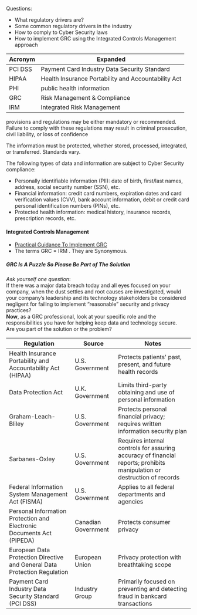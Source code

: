 Questions:
- What regulatory drivers are?
- Some common regulatory drivers in the industry
- How to comply to Cyber Security laws
- How to implement GRC using the Integrated Controls Management approach

|Acronym|Expanded
|-|-|
|PCI DSS|Payment Card Industry Data Security Standard|
|HIPAA| Health Insurance Portability and Accountability Act|
| PHI|public health information|
|GRC|Risk Management & Compliance|
|IRM|Integrated Risk Management|

provisions and regulations may be either mandatory or recommended. \
Failure to comply with these regulations may result in criminal prosecution, civil liability, or loss of confidence

The information must be protected, whether stored, processed, integrated, or transferred. Standards vary.

The following types of data and information are subject to Cyber Security compliance:

- Personally identifiable information (PII): date of birth, first/last names, address, social security number (SSN), etc.
- Financial information: credit card numbers, expiration dates and card verification values (CVV), bank account information, debit or credit card personal identification numbers (PINs), etc.
- Protected health information: medical history, insurance records, prescription records, etc.

#### Integrated Controls Management
- [Practical Guidance To Implement GRC](https://complianceforge.com/governance-risk-compliance-grc/)
- The terms GRC = IRM . They are Synonymous.
##### GRC Is A Puzzle So Please Be Part of The Solution
_Ask yourself one question_: \
If there was a major data breach today and all eyes focused on your company, when the dust settles and root causes are investigated, would your company’s leadership and its technology stakeholders be considered negligent for failing to implement “reasonable” security and privacy practices? \
__Now__, as a GRC professional, look at your specific role and the responsibilities you have for helping keep data and technology secure. \
Are you part of the solution or the problem?












| Regulation                              | Source          | Notes                                                                                  |
|-----------------------------------------|-----------------|----------------------------------------------------------------------------------------|
| Health Insurance Portability and Accountability Act (HIPAA) | U.S. Government | Protects patients' past, present, and future health records                             |
| Data Protection Act                     | U.K. Government | Limits third-party obtaining and use of personal information                           |
| Graham-Leach-Bliley                     | U.S. Government | Protects personal financial privacy; requires written information security plan       |
| Sarbanes-Oxley                          | U.S. Government | Requires internal controls for assuring accuracy of financial reports; prohibits manipulation or destruction of records |
| Federal Information System Management Act (FISMA)             | U.S. Government | Applies to all federal departments and agencies                   |
| Personal Information Protection and Electronic Documents Act (PIPEDA) | Canadian Government | Protects consumer privacy                                        |
| European Data Protection Directive and General Data Protection Regulation | European Union  | Privacy protection with breathtaking scope                        |
| Payment Card Industry Data Security Standard (PCI DSS)        | Industry Group  | Primarily focused on preventing and detecting fraud in bankcard transactions |
